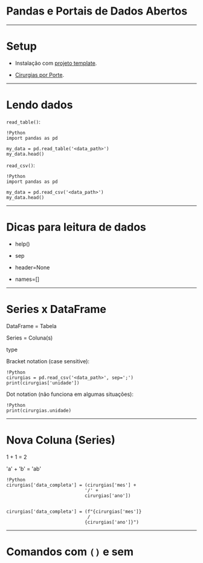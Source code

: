 # Pandas e Portais de Dados Abertos

---

# Setup

- Instalação com [projeto template](https://github.com/gabrielbdornas/python-project-template).

- [Cirurgias por Porte](https://dados.mg.gov.br/dataset/cirurgias).

---

# Lendo dados

`read_table()`:


    !Python
	import pandas as pd

	my_data = pd.read_table('<data_path>')
	my_data.head()

`read_csv()`:

	!Python
	import pandas as pd

	my_data = pd.read_csv('<data_path>')
	my_data.head()

---

# Dicas para leitura de dados

- help()

- sep

- header=None

- names=[]

--- 

# Series x DataFrame

DataFrame = Tabela

Series = Coluna(s)

type

Bracket notation (case sensitive):

	!Python
	cirurgias = pd.read_csv('<data_path>', sep=';')
	print(cirurgias['unidade'])

Dot notation (não funciona em algumas situações):

	!Python
	print(cirurgias.unidade)

---

# Nova Coluna (Series)

1 + 1 = 2

'a' + 'b' = 'ab'

	!Python
	cirurgias['data_completa'] = (cirurgias['mes'] + 
								 '/' +  
								 cirurgias['ano'])


	cirurgias['data_completa'] = (f"{cirurgias['mes']}  
								  /  
								 {cirurgias['ano']}")

---

# Comandos com `()` e sem